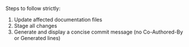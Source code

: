 Steps to follow strictly:
1. Update affected documentation files
2. Stage all changes
3. Generate and display a concise commit message (no Co-Authored-By or Generated lines)
